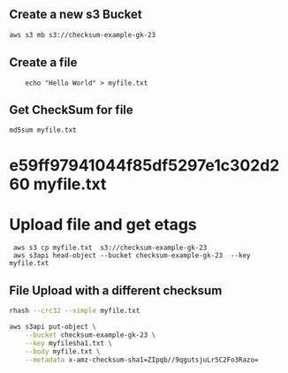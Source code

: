 ## Create a new s3 Bucket

```md
aws s3 mb s3://checksum-example-gk-23
```


## Create a file

```
    echo "Hello World" > myfile.txt
```

## Get CheckSum for file

```
md5sum myfile.txt
```

# e59ff97941044f85df5297e1c302d260  myfile.txt

# Upload file and get etags

```
 aws s3 cp myfile.txt  s3://checksum-example-gk-23
 aws s3api head-object --bucket checksum-example-gk-23  --key myfile.txt
```

## File Upload with a different checksum

```sh
rhash --crc32 --simple myfile.txt

```


```sh
aws s3api put-object \
    --bucket checksum-example-gk-23 \
    --key myfilesha1.txt \
    --body myfile.txt \
    --metadata x-amz-checksum-sha1=ZIpqb//9qgutsjuLr5C2Fo3Razo=
```
